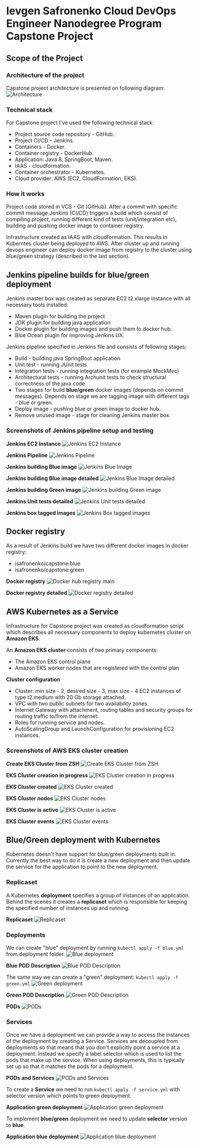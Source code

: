 # Ievgen Safronenko Cloud DevOps Engineer Nanodegree Program Capstone Project

## Scope of the Project
### Architecture of the project
Capstone project architecture is presented on following diagram:
![Architecture](/solution/images/capstone_eks_architecture.png)

### Technical stack
For Capstone project I've used the following technical stack:

* Project source code repository - GitHub.
* Project CI/CD - Jenkins.
* Containers - Docker.
* Container registry - DockerHub.
* Application: Java 8, SpringBoot, Maven.
* IAAS - cloudformation.
* Container orchestrator - Kubernetes.
* Cloud provider: AWS (EC2, CloudFormation, EKS).

### How it works
Project code stored in VCS - Git (GitHub). After a commit with specific commit message Jenkins (CI/CD) triggers a build
which consist of compiling project, running different kind of tests (unit/integration etc), 
building and pushing docker image to container registry.

Infrastructure created as IAAS with cloudformation. This results in Kuberntes cluster being deployed to AWS.
After cluster up and running devops engineer can deploy docker image from registry to the cluster using 
blue/green strategy (described in the last section).

## Jenkins pipeline builds for blue/green deployment
Jenkins master box was created as separate EC2 t2.xlarge instance with all necessary tools installed:

* Maven plugin for building the project
* JDK plugin for building java application
* Docker plugin for building images and push them to docker hub.
* Blue Ocean plugin for improving Jenkins UX. 

Jenkins pipeline specified in Jenkins file and consists of following stages:
* Build - building java SpringBoot application
* Unit test - running JUnit tests 
* Integration tests - running integration tests (for example MockMvc)
* Architectural tests - running Archunit tests to check structural correctness of the java code
* Two stages for build __blue/green__ docker images (depends on commit messages). Depends on stage we are tagging image
with different tags - blue or green.
* Deploy image - pushing blue or green image to docker hub.
* Remove unused image - stage for cleaning Jenkins master box.

### Screenshots of Jenkins pipeline setup and testing

__Jenkins EC2 Instance__
![Jenkins EC2 Instance](/solution/images/jenkins_ec2.png)

__Jenkins Pipeline__
![Jenkins Pipeline](/solution/images/jenkins_pipeline.png)

__Jenkins building Blue image__
![Jenkins Blue Image](/solution/images/jenkins_building_blue_image_pipeline.png)

__Jenkins building Blue image detailed__
![Jenkins Blue Image detailed](/solution/images/jenkins_building_blue_image.png)

__Jenkins building Green image__
![Jenkins building Green image](/solution/images/jenkins_building_green_image_pipeline.png)

__Jenkins Unit tests detailed__
![Jenkins Unit tests detailed](/solution/images/jenkins_unit_tests.png)

__Jenkins box tagged images__
![Jenkins Box tagged images](/solution/images/jenkins_box_tagged_images.png)

## Docker registry
As a result of Jenkins build we have two different docker images in docker registry:
* isafronenko/capstone:blue
* isafronenko/capstone:green

__Docker registry__
![Docker hub registry main](/solution/images/docker_gub_registry_main.png)

__Docker registry detailed__
![Docker registry detailed](/solution/images/docker_hub_registry.png)

## AWS Kubernetes as a Service
Infrastructure for Capstone project was created as cloudformation script which describes all necessary components 
to deploy kubernetes cluster on __Amazon EKS__.

An __Amazon EKS cluster__ consists of two primary components:
* The Amazon EKS control plane
* Amazon EKS worker nodes that are registered with the control plan

__Cluster configuration__
* Cluster: min size - 2, desired size - 3, max size - 4 EC2 instances of type t2.medium with 20 Gb storage attached.
* VPC with two public subnets for two availability zones.
* Internet Gateway with attachment, routing tables and security groups for routing traffic to/from the internet.
* Roles for running service and nodes.
* AutoScalingGroup and LaunchConfiguration for provisioning EC2 instances.

### Screenshots of AWS EKS cluster creation
__Create EKS Cluster from ZSH__
![Create EKS Cluster from ZSH](/solution/images/create_eks_cluster.png) 

__EKS Cluster creation in progress__
![EKS Cluster creation in progress](/solution/images/eks_stack_creation_in_porgress.png)

__EKS Cluster created__
![EKS Cluster created](/solution/images/eks_stack_created.png)

__EKS Cluster nodes__
![EKS Cluster nodes](/solution/images/eks_cluster_nodes.png)

__EKS Cluster is active__
![EKS Cluster is active](/solution/images/eks_cluster_active.png) 

__EKS Cluster events__
![EKS Cluster events](/solution/images/eks_cluster_events.png) 

## Blue/Green deployment with Kubernetes
Kubernetes doesn't have support for blue/green deployments built in. 
Currently the best way to do it is create a new deployment and then update the service for the application to point to the new deployment.

### Replicaset
A Kubernetes __deployment__ specifies a group of instances of an application.
Behind the scenes it creates a __replicaset__ which is responsible for keeping the specified number of instances up and running.

__Replicaset__
![Replicaset](/solution/images/replicas.png)

### Deployments
We can create "blue" deployment by running `kubectl apply -f blue.yml` from deployment folder.
![Blue deployment](/solution/images/blue.png)

__Blue POD Description__
![Blue POD Description](/solution/images/blue_deployment_desc.png)

The same way we can create a "green" deployment: `kubectl apply -f green.yml`
![Green deployment](/solution/images/green.png)

__Green POD Description__
![Green POD Description](/solution/images/green_deployment_desc.png)

__PODs__
![PODs](/solution/images/pods.png)

### Services

Once we have a deployment we can provide a way to access the instances of the deployment by creating a Service.
Services are decoupled from deployments so that means that you don't explicitly point a service at a deployment. 
Instead we specify a label selector which is used to list the pods that make up the service.
When using deployments, this is typically set up so that it matches the pods for a deployment.

__PODs and Services__
![PODs and Services](/solution/images/pods_and_svc.png)

To create a __Service__ we need to run `kubectl apply -f service.yml` with selector version which points to green deployment.

__Application green deployment__
![Application green deployment](/solution/images/green-currency.png)

To implement __blue/green__ deployment we need to update __selector__ version to __blue__.

__Application blue deployment__
![Application blue deployment](/solution/images/blue-currency.png)